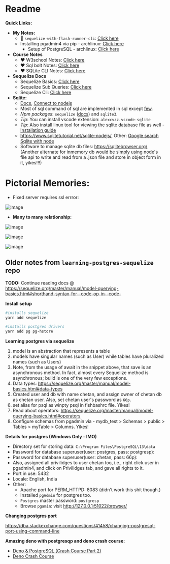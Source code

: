 # Readme

**Quick Links:**
- **My Notes:**
  - 🚀 `sequelize-with-flash-runner-cli`: [Click here](https://github.com/sahilrajput03/learning_sql/blob/main/sequelize-with-flash-runner-cli/src/test1.test.js)
  - Installing pgadmin4 via pip - archlinux: [Click here](./Notes_pgadmin4_install.md)
    - Setup of PostgreSQL - archlinux: [Click here](./Notes_setup-postgres.md)
- **Course Notes**
  - ❤️ W3school Notes: [Click here](./Notes_sql_w3schools.md)
  - ❤️ Sql bolt Notes: [Click here](./Notes_sql_bolt.md)
  - ❤️ SQLite CLI Notes: [Click here](./sequelize-with-sqlite//sqlQueries/README.md)
- **Sequelize Docs**
  - Sequelize Basics: [Click here](https://sequelize.org/docs/v6/core-concepts/model-querying-basics/)
  - Sequelize Sub Queries: [Click here](https://sequelize.org/docs/v6/other-topics/sub-queries/)
  - Sequelize Cli: [Click here](https://sequelize.org/docs/v6/other-topics/migrations/)
- **Sqlite:**
  - [Docs](https://www.sqlite.org/index.html), [Connect to nodejs](https://www.sqlitetutorial.net/sqlite-nodejs/connect/)
  - Most of sql command of sql are implemented in sql except [few](https://sqlite.org/omitted.html).
  - _Npm packages_: `sequelize` ([docs](https://sequelize.org/master/)) and `sqlite3`.
  - _Tip_: You can install vscode extension: `alexcvzz.vscode-sqlite`
  - _Tip_: Also install linux tool for viewing the sqlite database file as well - [Installation guide](https://github.com/sahilrajput03/sahilrajput03/blob/master/arch-notes.md#insatlled-sqliteman)
  - https://www.sqlitetutorial.net/sqlite-nodejs/, Other: [Google search Sqlite with node](https://www.google.com/search?q=sqllite+with+node&rlz=1C1CHBD_enIN917IN917&oq=sqllite+with+node&aqs=chrome..69i57j0i13i457j0i13j0i10i22i30j0i22i30l4.2738j0j1&sourceid=chrome&ie=UTF-8)
  - Software to manage sqlite db files: https://sqlitebrowser.org/
  (Another alternate for inmemory db would be simply using node's file api to write and read from a .json file and store in object form in it, yikes!!!)

# Pictorial Memories:

- Fixed server requires ssl errror:

![image](https://user-images.githubusercontent.com/31458531/185803197-fc8dda43-9231-4e97-87a2-c15c5fee657d.png)

- **Many to many relationship:**

![image](https://user-images.githubusercontent.com/31458531/175762567-9d0cd2e4-9f92-4d50-a9b1-3843c079feec.png)

![image](https://user-images.githubusercontent.com/31458531/175763138-fe9a7e5e-78d4-44c5-85c3-1068a5caf1fb.png)

![image](https://user-images.githubusercontent.com/31458531/175762818-5d6b9cbf-3325-4128-8e1a-419ed7e9b82b.png)

## Older notes from `learning-postgres-sequelize` repo

**TODO:** Continue reading docs @ https://sequelize.org/master/manual/model-querying-basics.html#shorthand-syntax-for--code-op-in--code-

**Install setup**

```bash
#installs sequelize
yarn add sequelize

#installs postgres drivers
yarn add pg pg-hstore
```

**Learning postgres via sequelize**

1. model is an abstraction that represents a table
2. models have singular names (such as User) while tables have pluralized names (such as Users)
3. Note, from the usage of await in the snippet above, that save is an asynchronous method. In fact, almost every Sequelize method is asynchronous; build is one of the very few exceptions.
4. Data types: https://sequelize.org/master/manual/model-basics.html#data-types
5. Created user and db with name chetan, and assign owner of chetan db as chetan user. Also, set chetan user's password as `66p`.
6. set alias for psql as winpty psql in fishbashrc file. Yikes!
7. Read about operators: https://sequelize.org/master/manual/model-querying-basics.html#operators
8. Configure schemas from pgadmin via - mydb_test > Schemas > public > Tables > myTable > Columns. Yikes!

**Details for postgres (Windows Only - IMO)**

- Directory set for storing data: `C:\Program Files\PostgreSQL\13\data`
- Password for database superuser(user: postgres, pass: postgresp):
- Password for database superuser(user: chetan, pass: 66p):
- Also, assigned all privilidges to user chetan too, i.e., right click user in pgadmin4, and click on Privilidges tab, and gave all rights to it.
- Port in use: 5432
- Locale: English, India
- Other:
  - Apache port for PERM_HTTPD: 8083 (didn't work this shit though.)
  - Installed `pgAdmin` for postgres too.
  - `Postgres` master password: `postgresp`
  - Browse `pgamin`: visit http://127.0.0.1:51022/browser/

**Changing postgres port**

https://dba.stackexchange.com/questions/41458/changing-postgresql-port-using-command-line

**Amazing deno with postgresqp and deno crash course:**

- [Deno & PostgreSQL (Crash Course Part 2)](https://www.youtube.com/watch?v=KuaI6mphFNc)
- [Deno Crash Course](https://www.youtube.com/watch?v=NHHhiqwcfRM&t=1958s)
